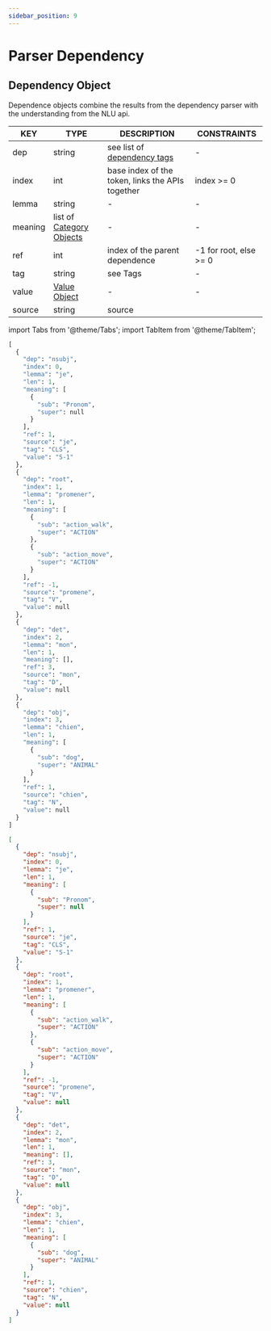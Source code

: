 ```yaml
---
sidebar_position: 9
---
```


# Parser Dependency

## Dependency Object

Dependence objects combine the results from the dependency parser with the understanding from the NLU api.

| KEY     	| TYPE                     	| DESCRIPTION                                      	| CONSTRAINTS            	|
|---------	|--------------------------	|--------------------------------------------------	|------------------------	|
| dep     	| string                   	| see list of [dependency tags](https://www.lettria.com/documentation/docs/API/Glossary/dependency-tags)                      	| -                      	|
| index   	| int                      	| base index of the token, links the APIs together 	| index >= 0             	|
| lemma   	| string                   	| -                                                	| -                      	|
| meaning 	| list of [Category Objects](https://www.lettria.com/documentation/docs/API/Glossary/categories) 	| -                                                	| -                      	|
| ref     	| int                      	| index of the parent dependence                   	| -1 for root, else >= 0 	|
| tag     	| string                   	| see Tags                                         	| -                      	|
| value   	| [Value Object](https://www.lettria.com/documentation/docs/API/ner#value-object)             	| -                                                	| -                      	|
| source  	| string                   	| source                                           	|                        	|

import Tabs from '@theme/Tabs';
import TabItem from '@theme/TabItem';

<Tabs>
<TabItem value="py" label="Python">

```py
[
  {
    "dep": "nsubj",
    "index": 0,
    "lemma": "je",
    "len": 1,
    "meaning": [
      {
        "sub": "Pronom",
        "super": null
      }
    ],
    "ref": 1,
    "source": "je",
    "tag": "CLS",
    "value": "S-1"
  },
  {
    "dep": "root",
    "index": 1,
    "lemma": "promener",
    "len": 1,
    "meaning": [
      {
        "sub": "action_walk",
        "super": "ACTION"
      },
      {
        "sub": "action_move",
        "super": "ACTION"
      }
    ],
    "ref": -1,
    "source": "promene",
    "tag": "V",
    "value": null
  },
  {
    "dep": "det",
    "index": 2,
    "lemma": "mon",
    "len": 1,
    "meaning": [],
    "ref": 3,
    "source": "mon",
    "tag": "D",
    "value": null
  },
  {
    "dep": "obj",
    "index": 3,
    "lemma": "chien",
    "len": 1,
    "meaning": [
      {
        "sub": "dog",
        "super": "ANIMAL"
      }
    ],
    "ref": 1,
    "source": "chien",
    "tag": "N",
    "value": null
  }
]
```

</TabItem>
<TabItem value="json" label="JSON">

```json
[
  {
    "dep": "nsubj",
    "index": 0,
    "lemma": "je",
    "len": 1,
    "meaning": [
      {
        "sub": "Pronom",
        "super": null
      }
    ],
    "ref": 1,
    "source": "je",
    "tag": "CLS",
    "value": "S-1"
  },
  {
    "dep": "root",
    "index": 1,
    "lemma": "promener",
    "len": 1,
    "meaning": [
      {
        "sub": "action_walk",
        "super": "ACTION"
      },
      {
        "sub": "action_move",
        "super": "ACTION"
      }
    ],
    "ref": -1,
    "source": "promene",
    "tag": "V",
    "value": null
  },
  {
    "dep": "det",
    "index": 2,
    "lemma": "mon",
    "len": 1,
    "meaning": [],
    "ref": 3,
    "source": "mon",
    "tag": "D",
    "value": null
  },
  {
    "dep": "obj",
    "index": 3,
    "lemma": "chien",
    "len": 1,
    "meaning": [
      {
        "sub": "dog",
        "super": "ANIMAL"
      }
    ],
    "ref": 1,
    "source": "chien",
    "tag": "N",
    "value": null
  }
]
```

</TabItem>
</Tabs>